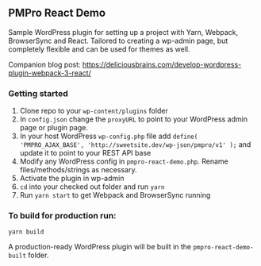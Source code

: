 ## PMPro React Demo

Sample WordPress plugin for setting up a project with Yarn, Webpack, BrowserSync and React. Tailored to creating a wp-admin page, but completely flexible and can be used for themes as well.

Companion blog post: https://deliciousbrains.com/develop-wordpress-plugin-webpack-3-react/

### Getting started

1. Clone repo to your `wp-content/plugins` folder
1. In `config.json` change the `proxyURL` to point to your WordPress admin page or plugin page.
1. In your host WordPress `wp-config.php` file add `define( 'PMPRO_AJAX_BASE', 'http://sweetsite.dev/wp-json/pmpro/v1' );` and update it to point to your REST API base
1. Modify any WordPress config in `pmpro-react-demo.php`. Rename files/methods/strings as necessary.
1. Activate the plugin in wp-admin
1. `cd` into your checked out folder and run `yarn`
1. Run `yarn start` to get Webpack and BrowserSync running

### To build for production run:

`yarn build`

A production-ready WordPress plugin will be built in the `pmpro-react-demo-built` folder.
